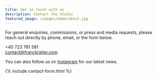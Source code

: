 ```yaml
---
title: Get in touch with us
description: Contact the Studio
featured_image: /images/demo/about.jpg
---
```


For general enquiries, commissions, or press and media requests, please reach out directly by phone, email, or the form below.

+40 723 781 581 <br/>contact@franckratier.com

You can also follow us on <a href="https://www.instagram.com/franckratierdesign/" target="_blank">Instagram</a> for our latest news.

{% include contact-form.html %}

